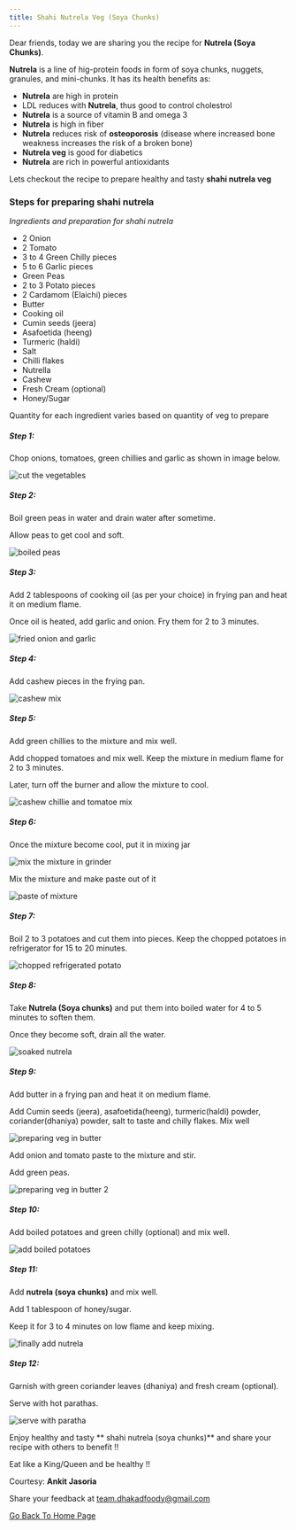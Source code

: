 ```yaml
---
title: Shahi Nutrela Veg (Soya Chunks)
---
```


Dear friends, today we are sharing you the recipe for **Nutrela (Soya Chunks)**.

**Nutrela**  is a line of hig-protein foods in form of soya chunks, nuggets, granules, and mini-chunks. It has its health benefits as:

- **Nutrela** are high in protein
- LDL reduces with **Nutrela**, thus good to control cholestrol
- **Nutrela** is a source of vitamin B and omega 3
- **Nutrela** is high in fiber
- **Nutrela** reduces risk of **osteoporosis** (disease where increased bone weakness increases the risk of a broken bone)
- **Nutrela veg** is good for diabetics
- **Nutrela** are rich in powerful antioxidants
 
Lets checkout the recipe to prepare healthy  and tasty **shahi nutrela veg**

### Steps for preparing shahi nutrela

*Ingredients and preparation for shahi nutrela*

- 2 Onion
- 2 Tomato
- 3 to 4 Green Chilly pieces
- 5 to 6 Garlic pieces
- Green Peas 
- 2 to 3 Potato pieces
- 2 Cardamom (Elaichi) pieces
- Butter
- Cooking oil
- Cumin seeds (jeera)
- Asafoetida (heeng)
- Turmeric (haldi)
- Salt
- Chilli flakes
- Nutrella
- Cashew
- Fresh Cream (optional)
- Honey/Sugar

Quantity for each ingredient varies based on quantity of veg to prepare

##### Step 1:

Chop onions, tomatoes, green chillies and garlic as shown in image below.

![cut the vegetables](/img/shahinutrela1.png "cut vegetables")

##### Step 2:

Boil green peas in water and drain water after sometime.

Allow peas to get cool and soft.

![boiled peas](/img/shahinutrela2.png "boiled peas")


##### Step 3:

Add 2 tablespoons of cooking oil (as per your choice) in frying pan and heat it on medium flame.

Once oil is heated, add garlic and onion. Fry them for 2 to 3 minutes.


![fried onion and garlic](/img/shahinutrela3.png "fried onion and garlic")


##### Step 4:

Add cashew pieces in the frying pan.

![cashew mix](/img/shahinutrela4.png "add cashew")

##### Step 5:

Add green chillies to the mixture and mix well.

Add chopped tomatoes and mix well. Keep the mixture in medium flame for 2 to 3 minutes.

Later, turn off the burner and allow the mixture to cool.

![cashew chillie and tomatoe mix](/img/shahinutrela5.png "add cashew, chilli and tomatoes")

##### Step 6:

Once the mixture become cool, put it in mixing jar

![mix the mixture in grinder](/img/shahinutrela6.png "mix the mixture in grinder")

Mix the mixture and make paste out of it


![paste of mixture](/img/shahinutrela7.png "paste of mixture")

##### Step 7:

Boil 2 to 3 potatoes and cut them into pieces. Keep the chopped potatoes in refrigerator for 15 to 20 minutes.

![chopped refrigerated potato](/img/shahinutrela8.png "chopped regfrigerated potato")

##### Step 8:

Take **Nutrela (Soya chunks)** and put them into boiled water for 4 to 5 minutes to soften them.

Once they become soft, drain all the water.

![soaked nutrela](/img/shahinutrela9.png "soaked nutrela")

##### Step 9:

Add butter in a frying pan and heat it on medium flame.

Add Cumin seeds (jeera), asafoetida(heeng), turmeric(haldi) powder, coriander(dhaniya) powder, salt to taste and chilly flakes. Mix well

![preparing veg in butter](/img/shahinutrela10.png "preparing veg in butter")

Add onion and tomato paste to the mixture and stir. 

Add green peas.

![preparing veg in butter 2](/img/shahinutrela11.png "preparing veg in butter 2")


##### Step 10:

Add boiled potatoes and green chilly (optional) and mix well.

![add boiled potatoes](/img/shahinutrela12.png "ass boiled potatoes")


##### Step 11:

Add **nutrela (soya chunks)** and mix well.

Add 1 tablespoon of honey/sugar.

Keep it for 3 to 4 minutes on low flame and keep mixing.

![finally add nutrela](/img/shahinutrela13.png "finally add nutrela and mix well")


##### Step 12:

Garnish with green coriander leaves (dhaniya) and fresh cream (optional).

Serve with hot parathas.

![serve with paratha](/img/shahinutrela14.png "serve well")


Enjoy healthy and tasty ** shahi nutrela (soya chunks)** and share your recipe with others to benefit !!

Eat like a King/Queen and be healthy !!

Courtesy: **Ankit Jasoria**


Share your feedback at [team.dhakadfoody@gmail.com](mailto:team.dhakadfoody@gmail.com)

<a href ="/{{ site.baseurl }}" >Go Back To Home Page</a>
